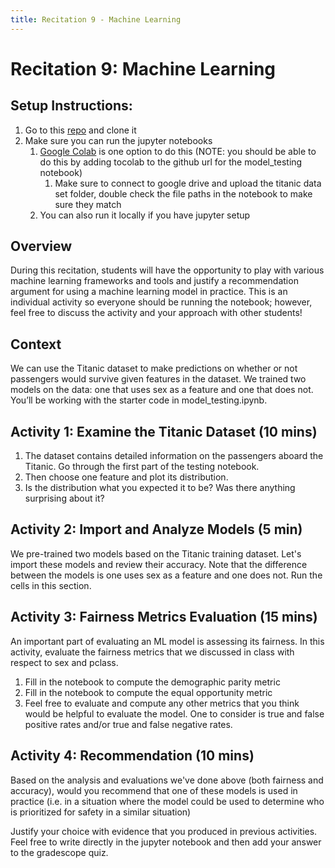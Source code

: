 ```yaml
---
title: Recitation 9 - Machine Learning
---
```



# Recitation 9:  Machine Learning


## Setup Instructions: 
1. Go to this [repo](https://github.com/CMU-313/s23-ml-recitation) and clone it 
2. Make sure you can run the jupyter notebooks 
    1. [Google Colab](https://githubtocolab.com/CMU-313/s23-ml-recitation/blob/main/model_testing.ipynb) is one option to do this (NOTE: you should be able to do this by adding tocolab to the github url for the model_testing notebook)
        1. Make sure to connect to google drive and upload the titanic data set folder, double check the file paths in the notebook to make sure they match
    2. You can also run it locally if you have jupyter setup


## Overview
During this recitation, students will have the opportunity to play with various machine learning frameworks and tools and justify a recommendation argument for using a machine learning model in practice. This is an individual activity so everyone should be running the notebook; however, feel free to discuss the activity and your approach with other students!


## Context
We can use the Titanic dataset to make predictions on whether or not passengers would survive given features in the dataset. We trained two models on the data: one that uses sex as a feature and one that does not. You’ll be working with the starter code in model_testing.ipynb.


## Activity 1: Examine the Titanic Dataset (10 mins)
1. The dataset contains detailed information on the passengers aboard the Titanic. Go through the first part of the testing notebook.
2. Then choose one feature and plot its distribution.
1. Is the distribution what you expected it to be? Was there anything surprising about it?


## Activity 2: Import and Analyze Models (5 min)
We pre-trained two models based on the Titanic training dataset. Let's import these models and review their accuracy. Note that the difference between the models is one uses sex as a feature and one does not. Run the cells in this section.

## Activity 3: Fairness Metrics Evaluation (15 mins)
An important part of evaluating an ML model is assessing its fairness. In this activity, evaluate the fairness metrics that we discussed in class with respect to sex and pclass. 
1. Fill in the notebook to compute the demographic parity metric
2. Fill in the notebook to compute the equal opportunity metric
3. Feel free to evaluate and compute any other metrics that you think would be helpful to evaluate the model. One to consider is true and false positive rates and/or true and false negative rates.


## Activity 4: Recommendation (10 mins)
Based on the analysis and evaluations we've done above (both fairness and accuracy), would you recommend that one of these models is used in practice (i.e. in a situation where the model could be used to determine who is prioritized for safety in a similar situation)


Justify your choice with evidence that you produced in previous activities. Feel free to write directly in the jupyter notebook and then add your answer to the gradescope quiz.